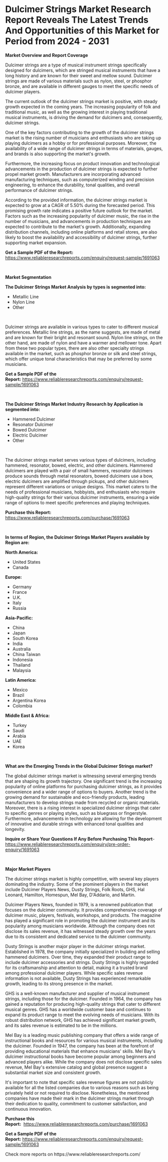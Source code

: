 <p><h1>Dulcimer Strings Market Research Report Reveals The Latest Trends And Opportunities of this Market for Period from 2024 - 2031</h1></p><p><strong>Market Overview and Report Coverage</strong></p>
<p><p>Dulcimer strings are a type of musical instrument strings specifically designed for dulcimers, which are stringed musical instruments that have a long history and are known for their sweet and mellow sound. Dulcimer strings are made of various materials such as nylon, steel, or phosphor bronze, and are available in different gauges to meet the specific needs of dulcimer players.</p><p>The current outlook of the dulcimer strings market is positive, with steady growth expected in the coming years. The increasing popularity of folk and traditional music, as well as the growing interest in playing traditional musical instruments, is driving the demand for dulcimers and, consequently, dulcimer strings. </p><p>One of the key factors contributing to the growth of the dulcimer strings market is the rising number of musicians and enthusiasts who are taking up playing dulcimers as a hobby or for professional purposes. Moreover, the availability of a wide range of dulcimer strings in terms of materials, gauges, and brands is also supporting the market's growth.</p><p>Furthermore, the increasing focus on product innovation and technological advancements in the production of dulcimer strings is expected to further propel market growth. Manufacturers are incorporating advanced manufacturing techniques, such as computerized winding and precision engineering, to enhance the durability, tonal qualities, and overall performance of dulcimer strings.</p><p>According to the provided information, the dulcimer strings market is expected to grow at a CAGR of 5.50% during the forecasted period. This promising growth rate indicates a positive future outlook for the market. Factors such as the increasing popularity of dulcimer music, the rise in the number of musicians, and advancements in production techniques are expected to contribute to the market's growth. Additionally, expanding distribution channels, including online platforms and retail stores, are also likely to boost the availability and accessibility of dulcimer strings, further supporting market expansion.</p></p>
<p><strong>Get a Sample PDF of the Report:</strong> <a href="https://www.reliableresearchreports.com/enquiry/request-sample/1691063">https://www.reliableresearchreports.com/enquiry/request-sample/1691063</a></p>
<p>&nbsp;</p>
<p><strong>Market Segmentation</strong></p>
<p><strong>The Dulcimer Strings Market Analysis by types is segmented into:</strong></p>
<p><ul><li>Metallic Line</li><li>Nylon Line</li><li>Other</li></ul></p>
<p>&nbsp;</p>
<p><p>Dulcimer strings are available in various types to cater to different musical preferences. Metallic line strings, as the name suggests, are made of metal and are known for their bright and resonant sound. Nylon line strings, on the other hand, are made of nylon and have a warmer and mellower tone. Apart from these two popular types, there are also other specialty strings available in the market, such as phosphor bronze or silk and steel strings, which offer unique tonal characteristics that may be preferred by some musicians.</p></p>
<p><strong>Get a Sample PDF of the Report:</strong>&nbsp;<a href="https://www.reliableresearchreports.com/enquiry/request-sample/1691063">https://www.reliableresearchreports.com/enquiry/request-sample/1691063</a></p>
<p>&nbsp;</p>
<p><strong>The Dulcimer Strings Market Industry Research by Application is segmented into:</strong></p>
<p><ul><li>Hammered Dulcimer</li><li>Resonator Dulcimer</li><li>Bowed Dulcimer</li><li>Electric Dulcimer</li><li>Other</li></ul></p>
<p>&nbsp;</p>
<p><p>The dulcimer strings market serves various types of dulcimers, including hammered, resonator, bowed, electric, and other dulcimers. Hammered dulcimers are played with a pair of small hammers, resonator dulcimers produce sounds through metal resonators, bowed dulcimers use a bow, electric dulcimers are amplified through pickups, and other dulcimers represent different variations or unique designs. This market caters to the needs of professional musicians, hobbyists, and enthusiasts who require high-quality strings for their various dulcimer instruments, ensuring a wide range of options to meet specific preferences and playing techniques.</p></p>
<p><strong>Purchase this Report:</strong>&nbsp; <a href="https://www.reliableresearchreports.com/purchase/1691063">https://www.reliableresearchreports.com/purchase/1691063</a></p>
<p>&nbsp;</p>
<p><strong>In terms of Region, the Dulcimer Strings Market Players available by Region are:</strong></p>
<p>
    <p> <strong> North America: </strong>
        <ul>
            <li>United States</li>
            <li>Canada</li>
        </ul>
        </p> 
    <p> <strong> Europe: </strong>
        <ul>
            <li>Germany</li>
            <li>France</li>
            <li>U.K.</li>
            <li>Italy</li>
            <li>Russia</li>
        </ul>
        </p> 
    <p> <strong> Asia-Pacific: </strong>
        <ul>
            <li>China</li>
            <li>Japan</li>
            <li>South Korea</li>
            <li>India</li>
            <li>Australia</li>
            <li>China Taiwan</li>
            <li>Indonesia</li>
            <li>Thailand</li>
            <li>Malaysia</li>
        </ul>
        </p> 
    <p> <strong> Latin America: </strong>
        <ul>
            <li>Mexico</li>
            <li>Brazil</li>
            <li>Argentina Korea</li>
            <li>Colombia</li>
        </ul>
        </p> 
    <p> <strong> Middle East & Africa: </strong>
        <ul>
            <li>Turkey</li>
            <li>Saudi</li>
            <li>Arabia</li>
            <li>UAE</li>
            <li>Korea</li>
        </ul>
    </p>
    </p>
<p>&nbsp;</p>
<p><strong>What are the Emerging Trends in the Global Dulcimer Strings market?</strong></p>
<p><p>The global dulcimer strings market is witnessing several emerging trends that are shaping its growth trajectory. One significant trend is the increasing popularity of online platforms for purchasing dulcimer strings, as it provides convenience and a wider range of options to buyers. Another trend is the growing demand for sustainable and eco-friendly products, leading manufacturers to develop strings made from recycled or organic materials. Moreover, there is a rising interest in specialized dulcimer strings that cater to specific genres or playing styles, such as bluegrass or fingerstyle. Furthermore, advancements in technology are allowing for the development of innovative and durable strings with enhanced tonal qualities and longevity.</p></p>
<p><strong>Inquire or Share Your Questions If Any Before Purchasing This Report</strong>- <a href="https://www.reliableresearchreports.com/enquiry/pre-order-enquiry/1691063">https://www.reliableresearchreports.com/enquiry/pre-order-enquiry/1691063</a></p>
<p>&nbsp;</p>
<p><strong>Major Market Players</strong></p>
<p><p>The dulcimer strings market is highly competitive, with several key players dominating the industry. Some of the prominent players in the market include Dulcimer Players News, Dusty Strings, Folk Roots, GHS, Hal Leonard, Hamilton, Homespun, Mel Bay, D'Addario, and Martin. </p><p>Dulcimer Players News, founded in 1979, is a renowned publication that focuses on the dulcimer community. It provides comprehensive coverage of dulcimer music, players, festivals, workshops, and products. The magazine has played a significant role in promoting the dulcimer instrument and its popularity among musicians worldwide. Although the company does not disclose its sales revenue, it has witnessed steady growth over the years due to its consistent and dedicated service to the dulcimer community.</p><p>Dusty Strings is another major player in the dulcimer strings market. Established in 1978, the company initially specialized in building and selling hammered dulcimers. Over time, they expanded their product range to include dulcimer accessories and strings. Dusty Strings is highly regarded for its craftsmanship and attention to detail, making it a trusted brand among professional dulcimer players. While specific sales revenue information is not available, Dusty Strings has experienced remarkable growth, leading to its strong presence in the market.</p><p>GHS is a well-known manufacturer and supplier of musical instrument strings, including those for the dulcimer. Founded in 1964, the company has gained a reputation for producing high-quality strings that cater to different musical genres. GHS has a worldwide customer base and continues to expand its product range to meet the evolving needs of musicians. With its robust distribution network, GHS has achieved significant market growth, and its sales revenue is estimated to be in the millions.</p><p>Mel Bay is a leading music publishing company that offers a wide range of instructional books and resources for various musical instruments, including the dulcimer. Founded in 1947, the company has been at the forefront of providing educational materials that enhance musicians' skills. Mel Bay's dulcimer instructional books have become popular among beginners and advanced players alike. While the company does not disclose specific sales revenue, Mel Bay's extensive catalog and global presence suggest a substantial market size and consistent growth.</p><p>It's important to note that specific sales revenue figures are not publicly available for all the listed companies due to various reasons such as being privately held or not required to disclose. Nonetheless, the mentioned companies have made their mark in the dulcimer strings market through their dedication to quality, commitment to customer satisfaction, and continuous innovation.</p></p>
<p><strong>Purchase this Report:</strong>&nbsp;&nbsp;<a href="https://www.reliableresearchreports.com/purchase/1691063">https://www.reliableresearchreports.com/purchase/1691063</a></p>
<p></p>
<p><strong>Get a Sample PDF of the Report:</strong>&nbsp;<a href="https://www.reliableresearchreports.com/enquiry/request-sample/1691063">https://www.reliableresearchreports.com/enquiry/request-sample/1691063</a></p>
<p>Check more reports on https://www.reliableresearchreports.com/</p>
